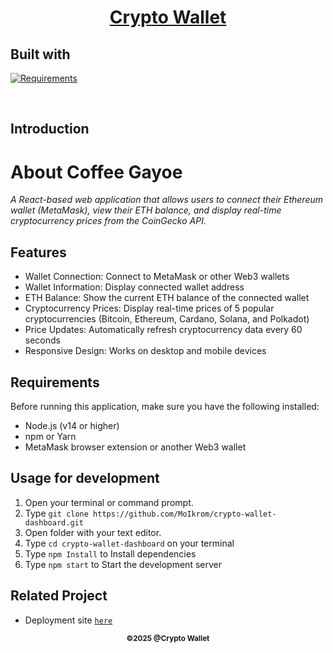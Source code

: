 <h1 align="center"><u> Crypto Wallet </u></h1>
<p align="left">
<h2>Built with</h2>
</p>

[![Requirements](https://skillicons.dev/icons?i=react)](https://skillicons.dev)

<br>
 

## Introduction

# **About Coffee Gayoe**

_A React-based web application that allows users to connect their Ethereum wallet (MetaMask), view their ETH balance, and display real-time cryptocurrency prices from the CoinGecko API._

## Features

- Wallet Connection: Connect to MetaMask or other Web3 wallets
- Wallet Information: Display connected wallet address
- ETH Balance: Show the current ETH balance of the connected wallet
- Cryptocurrency Prices: Display real-time prices of 5 popular cryptocurrencies (Bitcoin, Ethereum, Cardano, Solana, and Polkadot)
- Price Updates: Automatically refresh cryptocurrency data every 60 seconds
- Responsive Design: Works on desktop and mobile devices

## Requirements

 Before running this application, make sure you have the following installed:

- Node.js (v14 or higher)
- npm or Yarn
- MetaMask browser extension or another Web3 wallet

## Usage for development

1. Open your terminal or command prompt.
2. Type `git clone https://github.com/MoIkrom/crypto-wallet-dashboard.git`
3. Open folder with your text editor.
4. Type `cd crypto-wallet-dashboard` on your terminal
5. Type `npm Install` to Install dependencies
6. Type `npm start` to Start the development server

 

## Related Project

- Deployment site [`here`](https://crypto-wallet-dashboard-six.vercel.app/) 

<p align="center"><sub><b>&copy;2025 @Crypto Wallet</b></sub></p>